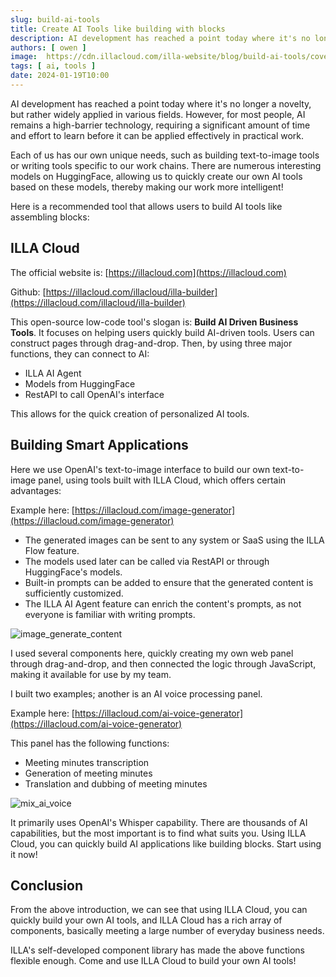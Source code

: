```yaml
---
slug: build-ai-tools
title: Create AI Tools like building with blocks
description: AI development has reached a point today where it's no longer a novelty, but rather widely applied in various fields. However, for most people, AI remains a high-barrier technology, requiring a significant amount of time and effort to learn before it can be applied effectively in practical work.
authors: [ owen ]
image:  https://cdn.illacloud.com/illa-website/blog/build-ai-tools/cover.png
tags: [ ai, tools ]
date: 2024-01-19T10:00
---
```


AI development has reached a point today where it's no longer a novelty, but rather widely applied in various fields. However, for most people, AI remains a high-barrier technology, requiring a significant amount of time and effort to learn before it can be applied effectively in practical work.

Each of us has our own unique needs, such as building text-to-image tools or writing tools specific to our work chains. There are numerous interesting models on HuggingFace, allowing us to quickly create our own AI tools based on these models, thereby making our work more intelligent!

Here is a recommended tool that allows users to build AI tools like assembling blocks:

## ILLA Cloud

The official website is: [https://illacloud.com](https://illacloud.com)

Github: [https://illacloud.com/illacloud/illa-builder](https://illacloud.com/illacloud/illa-builder)

This open-source low-code tool's slogan is: **Build AI Driven Business Tools**. It focuses on helping users quickly build AI-driven tools. Users can construct pages through drag-and-drop. Then, by using three major functions, they can connect to AI:

- ILLA AI Agent
- Models from HuggingFace
- RestAPI to call OpenAI's interface

This allows for the quick creation of personalized AI tools.

## Building Smart Applications

Here we use OpenAI's text-to-image interface to build our own text-to-image panel, using tools built with ILLA Cloud, which offers certain advantages:

Example here: [https://illacloud.com/image-generator](https://illacloud.com/image-generator)

- The generated images can be sent to any system or SaaS using the ILLA Flow feature.
- The models used later can be called via RestAPI or through HuggingFace's models.
- Built-in prompts can be added to ensure that the generated content is sufficiently customized.
- The ILLA AI Agent feature can enrich the content's prompts, as not everyone is familiar with writing prompts.

![image_generate_content](https://cdn.illacloud.com/illa-website/blog/build-ai-tools/image_generate_content.webp)

I used several components here, quickly creating my own web panel through drag-and-drop, and then connected the logic through JavaScript, making it available for use by my team.

I built two examples; another is an AI voice processing panel.

Example here: [https://illacloud.com/ai-voice-generator](https://illacloud.com/ai-voice-generator)

This panel has the following functions:

- Meeting minutes transcription
- Generation of meeting minutes
- Translation and dubbing of meeting minutes

![mix_ai_voice](https://cdn.illacloud.com/illa-website/blog/build-ai-tools/mix_ai_voice.webp)

It primarily uses OpenAI's Whisper capability. There are thousands of AI capabilities, but the most important is to find what suits you. Using ILLA Cloud, you can quickly build AI applications like building blocks. Start using it now!

## Conclusion

From the above introduction, we can see that using ILLA Cloud, you can quickly build your own AI tools, and ILLA Cloud has a rich array of components, basically meeting a large number of everyday business needs.

ILLA's self-developed component library has made the above functions flexible enough. Come and use ILLA Cloud to build your own AI tools!